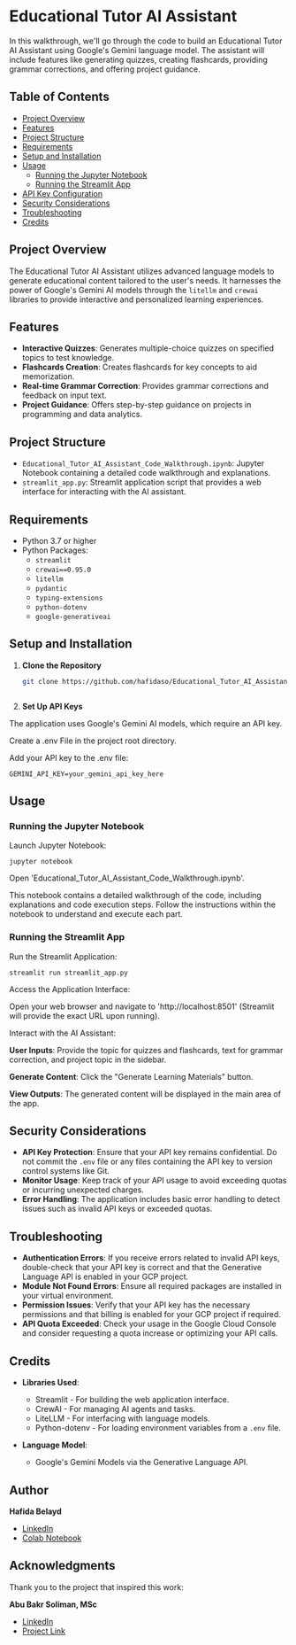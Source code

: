 # Educational Tutor AI Assistant

In this walkthrough, we'll go through the code to build an Educational Tutor AI Assistant using Google's Gemini language model. The assistant will include features like generating quizzes, creating flashcards, providing grammar corrections, and offering project guidance.

## Table of Contents
- [Project Overview](#project-overview)
- [Features](#features)
- [Project Structure](#project-structure)
- [Requirements](#requirements)
- [Setup and Installation](#setup-and-installation)
- [Usage](#usage)
  - [Running the Jupyter Notebook](#running-the-jupyter-notebook)
  - [Running the Streamlit App](#running-the-streamlit-app)
- [API Key Configuration](#api-key-configuration)
- [Security Considerations](#security-considerations)
- [Troubleshooting](#troubleshooting)
- [Credits](#credits)

## Project Overview

The Educational Tutor AI Assistant utilizes advanced language models to generate educational content tailored to the user's needs. It harnesses the power of Google's Gemini AI models through the `litellm` and `crewai` libraries to provide interactive and personalized learning experiences.

## Features

- **Interactive Quizzes**: Generates multiple-choice quizzes on specified topics to test knowledge.
- **Flashcards Creation**: Creates flashcards for key concepts to aid memorization.
- **Real-time Grammar Correction**: Provides grammar corrections and feedback on input text.
- **Project Guidance**: Offers step-by-step guidance on projects in programming and data analytics.

## Project Structure

- `Educational_Tutor_AI_Assistant_Code_Walkthrough.ipynb`: Jupyter Notebook containing a detailed code walkthrough and explanations.
- `streamlit_app.py`: Streamlit application script that provides a web interface for interacting with the AI assistant.

## Requirements

- Python 3.7 or higher
- Python Packages:
  - `streamlit`
  - `crewai==0.95.0`
  - `litellm`
  - `pydantic`
  - `typing-extensions`
  - `python-dotenv`
  - `google-generativeai`

## Setup and Installation

1. **Clone the Repository**

   ```bash
   git clone https://github.com/hafidaso/Educational_Tutor_AI_Assistant_Code_Walkthrough
   


2. **Set Up API Keys**

The application uses Google's Gemini AI models, which require an API key.

Create a .env File in the project root directory.

Add your API key to the .env file:

    
    GEMINI_API_KEY=your_gemini_api_key_here

## Usage

### Running the Jupyter Notebook

Launch Jupyter Notebook:

    
    jupyter notebook
    


Open 'Educational_Tutor_AI_Assistant_Code_Walkthrough.ipynb'.

This notebook contains a detailed walkthrough of the code, including explanations and code execution steps. Follow the instructions within the notebook to understand and execute each part.

### Running the Streamlit App

Run the Streamlit Application:

    streamlit run streamlit_app.py

Access the Application Interface:

Open your web browser and navigate to 'http://localhost:8501' (Streamlit will provide the exact URL upon running).

Interact with the AI Assistant:

**User Inputs**: Provide the topic for quizzes and flashcards, text for grammar correction, and project topic in the sidebar.

**Generate Content**: Click the "Generate Learning Materials" button.

**View Outputs**: The generated content will be displayed in the main area of the app.

## Security Considerations

- **API Key Protection**: Ensure that your API key remains confidential. Do not commit the `.env` file or any files containing the API key to version control systems like Git.
- **Monitor Usage**: Keep track of your API usage to avoid exceeding quotas or incurring unexpected charges.
- **Error Handling**: The application includes basic error handling to detect issues such as invalid API keys or exceeded quotas.

## Troubleshooting

- **Authentication Errors**: If you receive errors related to invalid API keys, double-check that your API key is correct and that the Generative Language API is enabled in your GCP project.
- **Module Not Found Errors**: Ensure all required packages are installed in your virtual environment.
- **Permission Issues**: Verify that your API key has the necessary permissions and that billing is enabled for your GCP project if required.
- **API Quota Exceeded**: Check your usage in the Google Cloud Console and consider requesting a quota increase or optimizing your API calls.

## Credits

- **Libraries Used**:
  - Streamlit - For building the web application interface.
  - CrewAI - For managing AI agents and tasks.
  - LiteLLM - For interfacing with language models.
  - Python-dotenv - For loading environment variables from a `.env` file.

- **Language Model**:
  - Google's Gemini Models via the Generative Language API.

## Author

**Hafida Belayd**

- [LinkedIn](https://www.linkedin.com/in/hafida-belayd/)
- [Colab Notebook](https://colab.research.google.com/drive/1vJgMUDS_HyBUKiKNnp4F8WVkqEJ3IiuO?usp=sharing)

## Acknowledgments

Thank you to the project that inspired this work:

**Abu Bakr Soliman, MSc**

- [LinkedIn](https://www.linkedin.com/in/bakrianoo)
- [Project Link](https://qabilah.com/posts/FuGZMgIyun0)